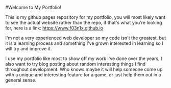 #Welcome to My Portfolio!

This is my github pages repository for my portfolio, you will most likely want to see the actual website rather than the repo, if that's what you're looking for, here is a link: https://www.f03n1x.github.io

I'm not a very experienced web developer so my code isn't the greatest, but it is a learning process and something I've grown interested in learning so I will try and improve it.

I use my portfolio like most to show off my work I've done over the years, I also want to try blog posting about random interesting things I find throughout development. Who knows maybe it will help someone come up with a unique and interesting feature for a game, or just help them out in a general sense.
